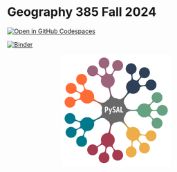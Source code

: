# Geography 385 Fall 2024

[![Open in GitHub Codespaces](https://github.com/codespaces/badge.svg)](https://codespaces.new/Center-for-Open-Geographical-Science/code-space-g385f24)

[![Binder](https://mybinder.org/badge_logo.svg)](https://mybinder.org/v2/gh/Center-for-Open-Geographical-Science/code-space-g385f24/main?urlpath=lab)


<p align="center">
<img height=260 src='docs/figs/pysal_logo.png' >
</p>
